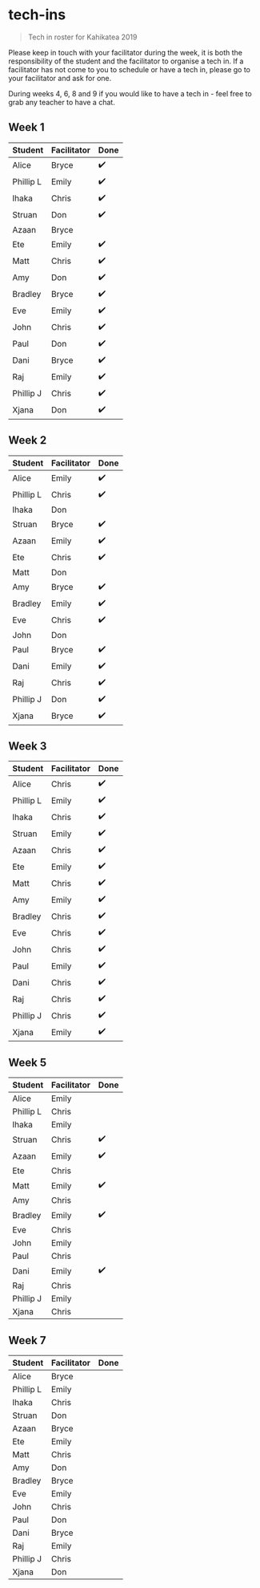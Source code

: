 # tech-ins
> Tech in roster for Kahikatea 2019

Please keep in touch with your facilitator during the week, it is both the responsibility of the student and the facilitator to organise a tech in.
If a facilitator has not come to you to schedule or have a tech in, please go to your facilitator and ask for one.

During weeks 4, 6, 8 and 9 if you would like to have a tech in - feel free to grab any teacher to have a chat.

## Week 1

| Student      | Facilitator | Done |
| ------------ | ----------- | ---- |
| Alice        | Bryce       | :heavy_check_mark: |
| Phillip L    | Emily       | :heavy_check_mark: |
| Ihaka        | Chris       | :heavy_check_mark:
| Struan       | Don         | :heavy_check_mark: |
| Azaan        | Bryce       |
| Ete          | Emily       | :heavy_check_mark: |
| Matt         | Chris       | :heavy_check_mark:
| Amy          | Don         | :heavy_check_mark: |
| Bradley      | Bryce       | :heavy_check_mark: |
| Eve          | Emily       | :heavy_check_mark: |
| John         | Chris       | :heavy_check_mark: |
| Paul         | Don         | :heavy_check_mark: |
| Dani         | Bryce       | :heavy_check_mark: |
| Raj          | Emily       | :heavy_check_mark: |
| Phillip J    | Chris       | :heavy_check_mark: |
| Xjana        | Don         | :heavy_check_mark: |


## Week 2

| Student      | Facilitator | Done |
| ------------ | ----------- | ---- |
| Alice        | Emily       | :heavy_check_mark: |
| Phillip L    | Chris       | :heavy_check_mark: |
| Ihaka        | Don         |
| Struan       | Bryce       | :heavy_check_mark: |
| Azaan        | Emily       | :heavy_check_mark: 
| Ete          | Chris       | :heavy_check_mark: |
| Matt         | Don         |
| Amy          | Bryce       | :heavy_check_mark: |
| Bradley      | Emily       | :heavy_check_mark: 
| Eve          | Chris       | :heavy_check_mark: |
| John         | Don         |
| Paul         | Bryce       | :heavy_check_mark: |
| Dani         | Emily       | :heavy_check_mark: 
| Raj          | Chris       | :heavy_check_mark: |
| Phillip J    | Don         | :heavy_check_mark: |
| Xjana        | Bryce       | :heavy_check_mark: |


## Week 3

| Student      | Facilitator | Done |
| ------------ | ----------- | ---- |
| Alice        | Chris       | :heavy_check_mark: |
| Phillip L    | Emily       | :heavy_check_mark: |
| Ihaka        | Chris       | :heavy_check_mark: |
| Struan       | Emily       | :heavy_check_mark: |
| Azaan        | Chris       | :heavy_check_mark: |
| Ete          | Emily       | :heavy_check_mark: |
| Matt         | Chris       | :heavy_check_mark: |
| Amy          | Emily       | :heavy_check_mark: |
| Bradley      | Chris       | :heavy_check_mark: |
| Eve          | Chris       | :heavy_check_mark: |
| John         | Chris       | :heavy_check_mark: |
| Paul         | Emily       | :heavy_check_mark: |
| Dani         | Chris       | :heavy_check_mark: |
| Raj          | Chris       | :heavy_check_mark: |
| Phillip J    | Chris       | :heavy_check_mark: |
| Xjana        | Emily       | :heavy_check_mark: |


## Week 5

| Student      | Facilitator | Done |
| ------------ | ----------- | ---- |
| Alice        | Emily       |
| Phillip L    | Chris       |
| Ihaka        | Emily       |
| Struan       | Chris       | :heavy_check_mark: |
| Azaan        | Emily       | :heavy_check_mark: |
| Ete          | Chris       |
| Matt         | Emily       | :heavy_check_mark: |
| Amy          | Chris       |
| Bradley      | Emily       | :heavy_check_mark: |
| Eve          | Chris       |
| John         | Emily       |
| Paul         | Chris       |
| Dani         | Emily       | :heavy_check_mark: |
| Raj          | Chris       |
| Phillip J    | Emily       |
| Xjana        | Chris       |


## Week 7

| Student      | Facilitator | Done |
| ------------ | ----------- | ---- |
| Alice        | Bryce       |
| Phillip L    | Emily       |
| Ihaka        | Chris       |
| Struan       | Don         |
| Azaan        | Bryce       |
| Ete          | Emily       |
| Matt         | Chris       |
| Amy          | Don         |
| Bradley      | Bryce       |
| Eve          | Emily       |
| John         | Chris       |
| Paul         | Don         |
| Dani         | Bryce       |
| Raj          | Emily       |
| Phillip J    | Chris       |
| Xjana        | Don         |

